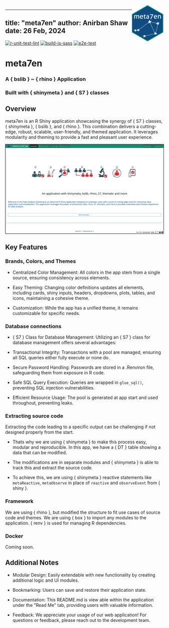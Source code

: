 <img align="right" width="100" height="115" src="app/static/images/app_hex.png">

---
title: "meta7en"
author: Anirban Shaw
date: 26 Feb, 2024
---

<!-- badges: start -->
[![r-unit-test-lint](https://github.com/anirbanshaw24/meta7en/actions/workflows/r-unit-test-lint.yml/badge.svg)](https://github.com/anirbanshaw24/meta7en/actions/workflows/r-unit-test-lint.yml)
[![build-js-sass](https://github.com/anirbanshaw24/meta7en/actions/workflows/build-js-sass.yml/badge.svg)](https://github.com/anirbanshaw24/meta7en/actions/workflows/build-js-sass.yml)
[![e2e-test](https://github.com/anirbanshaw24/meta7en/actions/workflows/e2e-test.yml/badge.svg)](https://github.com/anirbanshaw24/meta7en/actions/workflows/e2e-test.yml)
<!-- badges: end -->

# meta7en

### A { bslib } ~ { rhino } Application
### Built with { shinymeta } and { S7 } classes

## Overview

meta7en is an R Shiny application showcasing the synergy of { S7 } classes, { shinymeta }, { bslib }, and { rhino }. This combination delivers a cutting-edge, robust, scalable, user-friendly, and themed application. It leverages modularity and theming to provide a fast and pleasant user experience.

<a href="https://anirbanshaw24.shinyapps.io/meta7en" target="_blank"><img align="center" style="border: 1px solid black;" width="1000" src="app/static/images/app_main.png"></a>

## Key Features

### Brands, Colors, and Themes

- Centralized Color Management: All colors in the app stem from a single source, ensuring consistency across elements.

- Easy Theming: Changing color definitions updates all elements, including cards, shiny inputs, headers, dropdowns, plots, tables, and icons, maintaining a cohesive theme.

- Customization: While the app has a unified theme, it remains customizable for specific needs.

### Database connections

- { S7 } Class for Database Management: Utilizing an { S7 } class for database management offers several advantages:

- Transactional Integrity: Transactions with a pool are managed, ensuring all SQL queries either fully execute or none do.

- Secure Password Handling: Passwords are stored in a .Renviron file, safeguarding them from exposure in R code.

- Safe SQL Query Execution: Queries are wrapped in `glue_sql()`, preventing SQL injection vulnerabilities.

- Efficient Resource Usage: The pool is generated at app start and used throughout, preventing leaks.

### Extracting source code

Extracting the code leading to a specific output can be challenging if not designed properly from the start. 

- Thats why we are using { shinymeta } to make this process easy, modular and reproducible. In this app, we have a { DT } table showing a data that can be modified. 

- The modifications are in separate modules and { shinymeta } is able to track this and extract the source code.

- To achieve this, we are using { shinymeta } reactive statements like `metaReactive`, `metaObserve` in place of `reactive` and `observeEvent` from { shiny }.

### Framework

We are using { rhino }, but modified the structure to fit use cases of source code and themes. We are using { box } to import any modules to the application. { renv } is used for managing R dependencies.

### Docker

Coming soon.

## Additional Notes

- Modular Design: Easily extendable with new functionality by creating additional logic and UI modules.

- Bookmarking: Users can save and restore their application state.

- Documentation: This README.md is view able within the application under the "Read Me" tab, providing users with valuable information.

- Feedback: We appreciate your usage of our web application! For questions or feedback, please reach out to the development team.
